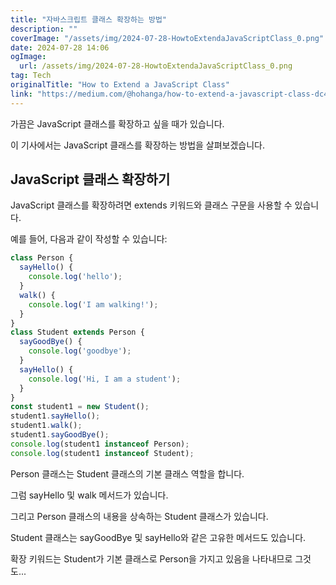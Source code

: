 ```yaml
---
title: "자바스크립트 클래스 확장하는 방법"
description: ""
coverImage: "/assets/img/2024-07-28-HowtoExtendaJavaScriptClass_0.png"
date: 2024-07-28 14:06
ogImage: 
  url: /assets/img/2024-07-28-HowtoExtendaJavaScriptClass_0.png
tag: Tech
originalTitle: "How to Extend a JavaScript Class"
link: "https://medium.com/@hohanga/how-to-extend-a-javascript-class-dc4aa14434c0"
---
```



가끔은 JavaScript 클래스를 확장하고 싶을 때가 있습니다.

이 기사에서는 JavaScript 클래스를 확장하는 방법을 살펴보겠습니다.

## JavaScript 클래스 확장하기

<div class="content-ad"></div>

JavaScript 클래스를 확장하려면 extends 키워드와 클래스 구문을 사용할 수 있습니다.

예를 들어, 다음과 같이 작성할 수 있습니다:

```js
class Person {
  sayHello() {
    console.log('hello');
  }
  walk() {
    console.log('I am walking!');
  }
}
class Student extends Person {
  sayGoodBye() {
    console.log('goodbye');
  }
  sayHello() {
    console.log('Hi, I am a student');
  }
}
const student1 = new Student();
student1.sayHello();
student1.walk();
student1.sayGoodBye();
console.log(student1 instanceof Person);
console.log(student1 instanceof Student);
```

Person 클래스는 Student 클래스의 기본 클래스 역할을 합니다.

<div class="content-ad"></div>

그럼 sayHello 및 walk 메서드가 있습니다.

그리고 Person 클래스의 내용을 상속하는 Student 클래스가 있습니다.

Student 클래스는 sayGoodBye 및 sayHello와 같은 고유한 메서드도 있습니다.

확장 키워드는 Student가 기본 클래스로 Person을 가지고 있음을 나타내므로 그것도...